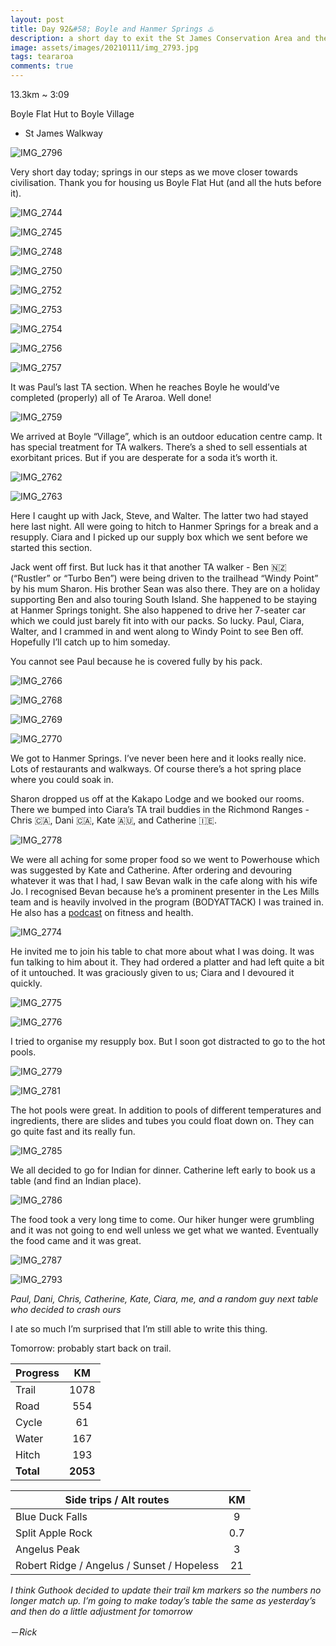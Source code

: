 ```yaml
---
layout: post
title: Day 92&#58; Boyle and Hanmer Springs ♨️
description: a short day to exit the St James Conservation Area and the quickest hitch in the west to Hanmer Springs. Hot pools and gorging proper food oh my. 
image: assets/images/20210111/img_2793.jpg
tags: teararoa
comments: true
---
```


13.3km ~ 3:09

Boyle Flat Hut to Boyle Village

- St James Walkway

![IMG_2796](/assets/images/20210111/img_2796.jpg)

Very short day today; springs in our steps as we move closer towards civilisation. Thank you for housing us Boyle Flat Hut (and all the huts before it). 

![IMG_2744](/assets/images/20210111/img_2744.jpg)

![IMG_2745](/assets/images/20210111/img_2745.jpg)

![IMG_2748](/assets/images/20210111/img_2748.jpg)

![IMG_2750](/assets/images/20210111/img_2750.jpg)

![IMG_2752](/assets/images/20210111/img_2752.jpg)

![IMG_2753](/assets/images/20210111/img_2753.jpg)

![IMG_2754](/assets/images/20210111/img_2754.jpg)

![IMG_2756](/assets/images/20210111/img_2756.jpg)

![IMG_2757](/assets/images/20210111/img_2757.jpg)

It was Paul’s last TA section. When he reaches Boyle he would’ve completed (properly) all of Te Araroa. Well done!

![IMG_2759](/assets/images/20210111/img_2759.jpg)

We arrived at Boyle “Village”, which is an outdoor education centre camp. It has special treatment for TA walkers. There’s a shed to sell essentials at exorbitant prices. But if you are desperate for a soda it’s worth it. 

![IMG_2762](/assets/images/20210111/img_2762.jpg)

![IMG_2763](/assets/images/20210111/img_2763.jpg)

Here I caught up with Jack, Steve, and Walter. The latter two had stayed here last night. All were going to hitch to Hanmer Springs for a break and a resupply. Ciara and I picked up our supply box which we sent before we started this section. 

Jack went off first. But luck has it that another TA walker - Ben 🇳🇿 (“Rustler” or “Turbo Ben”) were being driven to the trailhead “Windy Point” by his mum Sharon. His brother Sean was also there. They are on a holiday supporting Ben and also touring South Island. She happened to be staying at Hanmer Springs tonight. She also happened to drive her 7-seater car which we could just barely fit into with our packs. So lucky. Paul, Ciara, Walter, and I crammed in and went along to Windy Point to see Ben off. Hopefully I’ll catch up to him someday. 

You cannot see Paul because he is covered fully by his pack. 

![IMG_2766](/assets/images/20210111/img_2766.jpg)

![IMG_2768](/assets/images/20210111/img_2768.jpg)

![IMG_2769](/assets/images/20210111/img_2769.jpg)

![IMG_2770](/assets/images/20210111/img_2770.jpg)

We got to Hanmer Springs. I’ve never been here and it looks really nice. Lots of restaurants and walkways. Of course there’s a hot spring place where you could soak in. 

Sharon dropped us off at the Kakapo Lodge and we booked our rooms. There we bumped into Ciara’s TA trail buddies in the Richmond Ranges - Chris 🇨🇦, Dani 🇨🇦, Kate 🇦🇺, and Catherine 🇮🇪.

![IMG_2778](/assets/images/20210111/img_2778.jpg)

We were all aching for some proper food so we went to Powerhouse which was suggested by Kate and Catherine. After ordering and devouring whatever it was that I had, I saw Bevan walk in the cafe along with his wife Jo. I recognised Bevan because he’s a prominent presenter in the Les Mills team and is heavily involved in the program (BODYATTACK) I was trained in. He also has a [podcast](https://www.bevanjameseyles.com/podcast?r_done=1) on fitness and health. 

![IMG_2774](/assets/images/20210111/img_2774.jpg)

He invited me to join his table to chat more about what I was doing. It was fun talking to him about it. They had ordered a platter and had left quite a bit of it untouched. It was graciously given to us; Ciara and I devoured it quickly. 

![IMG_2775](/assets/images/20210111/img_2775.jpg)

![IMG_2776](/assets/images/20210111/img_2776.jpg)

I tried to organise my resupply box. But I soon got distracted to go to the hot pools. 

![IMG_2779](/assets/images/20210111/img_2779.jpg)

![IMG_2781](/assets/images/20210111/img_2781.jpg)

The hot pools were great. In addition to pools of different temperatures and ingredients, there are slides and tubes you could float down on. They can go quite fast and its really fun. 

![IMG_2785](/assets/images/20210111/img_2785.jpg)

We all decided to go for Indian for dinner. Catherine left early to book us a table (and find an Indian place). 

![IMG_2786](/assets/images/20210111/img_2786.jpg)

The food took a very long time to come. Our hiker hunger were grumbling and it was not going to end well unless we get what we wanted. Eventually the food came and it was great. 

![IMG_2787](/assets/images/20210111/img_2787.jpg)

![IMG_2793](/assets/images/20210111/img_2793.jpg)

_Paul, Dani, Chris, Catherine, Kate, Ciara, me, and a random guy next table who decided to crash ours_

I ate so much I’m surprised that I’m still able to write this thing. 

Tomorrow: probably start back on trail. 


| Progress | KM |
| ---- |:----:|
| Trail | 1078 |
| Road | 554 |
| Cycle | 61 |
| Water | 167 |
| Hitch | 193 |
| **Total** | **2053** |

| Side trips / Alt routes | KM |
| ---- |:----:|
| Blue Duck Falls | 9 |
| Split Apple Rock | 0.7 |
| Angelus Peak | 3 |
| Robert Ridge / Angelus / Sunset / Hopeless | 21 |

_I think Guthook decided to update their trail km markers so the numbers no longer match up. I’m going to make today’s table the same as yesterday’s and then do a little adjustment for tomorrow_


－_Rick_